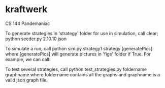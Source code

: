 # kraftwerk
CS 144 Pandemaniac

To generate strategies in 'strategy' folder for use in simulation, call
clear; python seeder.py 2.10.10.json

To simulate a run, call
python sim.py strategy1 strategy [generatePics]
where [generatePics] will generate pictures in 'figs' folder if True.
For example, we can call:

To test several strategies, call
python test_strategies.py foldername graphname
where foldername contains all the graphs and graphname is a valid json graph file.


